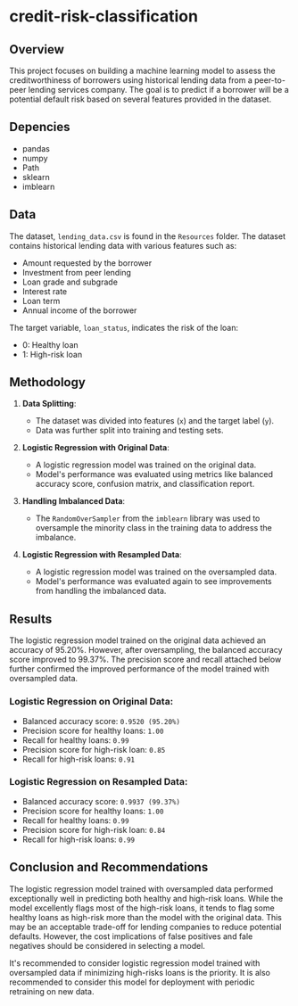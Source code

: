 # credit-risk-classification

## Overview
This project focuses on building a machine learning model to assess the creditworthiness of borrowers using historical lending data from a peer-to-peer lending services company. The goal is to predict if a borrower will be a potential default risk based on several features provided in the dataset.

## Depencies 
 - pandas 
 - numpy
 - Path
 - sklearn
 - imblearn

## Data
The dataset, `lending_data.csv` is found in the `Resources` folder. The dataset contains historical lending data with various features such as:
- Amount requested by the borrower
- Investment from peer lending
- Loan grade and subgrade
- Interest rate
- Loan term
- Annual income of the borrower

The target variable, `loan_status`, indicates the risk of the loan:
- 0: Healthy loan
- 1: High-risk loan

## Methodology
1. **Data Splitting**:
   - The dataset was divided into features (`x`) and the target label (`y`).
   - Data was further split into training and testing sets.

2. **Logistic Regression with Original Data**:
   - A logistic regression model was trained on the original data.
   - Model's performance was evaluated using metrics like balanced accuracy score, confusion matrix, and classification report.

3. **Handling Imbalanced Data**:
   - The `RandomOverSampler` from the `imblearn` library was used to oversample the minority class in the training data to address the imbalance.

4. **Logistic Regression with Resampled Data**:
   - A logistic regression model was trained on the oversampled data.
   - Model's performance was evaluated again to see improvements from handling the imbalanced data.

## Results
The logistic regression model trained on the original data achieved an accuracy of 95.20%. However, after oversampling, the balanced accuracy score improved to 99.37%.
The precision score and recall attached below further confirmed the improved performance of the model trained with oversampled data.

### Logistic Regression on Original Data:
- Balanced accuracy score: `0.9520 (95.20%)`
- Precision score for healthy loans: `1.00`
- Recall for healthy loans: `0.99`
- Precision score for high-risk loan: `0.85`
- Recall for high-risk loans: `0.91`


### Logistic Regression on Resampled Data:
- Balanced accuracy score: `0.9937 (99.37%)`
- Precision score for healthy loans: `1.00`
- Recall for healthy loans: `0.99`
- Precision score for high-risk loan: `0.84`
- Recall for high-risk loans: `0.99`


## Conclusion and Recommendations
The logistic regression model trained with oversampled data performed exceptionally well in predicting both healthy and high-risk loans. While the model excellently flags most of the high-risk loans, it tends to flag some healthy loans as high-risk more than the model with the original data. This may be an acceptable trade-off for lending companies to reduce potential defaults. However, the cost implications of false positives and fale negatives should be considered in selecting a model.  

It's recommended to consider logistic regression model trained with oversampled data if minimizing high-risks loans is the priority. It is also recommended to consider this model for deployment with periodic retraining on new data.
